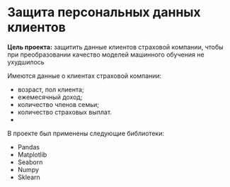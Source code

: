 # Защита персональных данных клиентов

**Цель проекта:** защитить данные клиентов страховой компании, чтобы при преобразовании качество моделей машинного обучения не ухудшилось

Имеются данные о клиентах страховой компании:

 - возраст, пол клиента;
 - ежемесячный доход;
 - количество членов семьи;
 - количество страховых выплат.
 - 
В проекте был применены следующие библиотеки:

- Pandas
- Matplotlib
- Seaborn
- Numpy
- Sklearn

